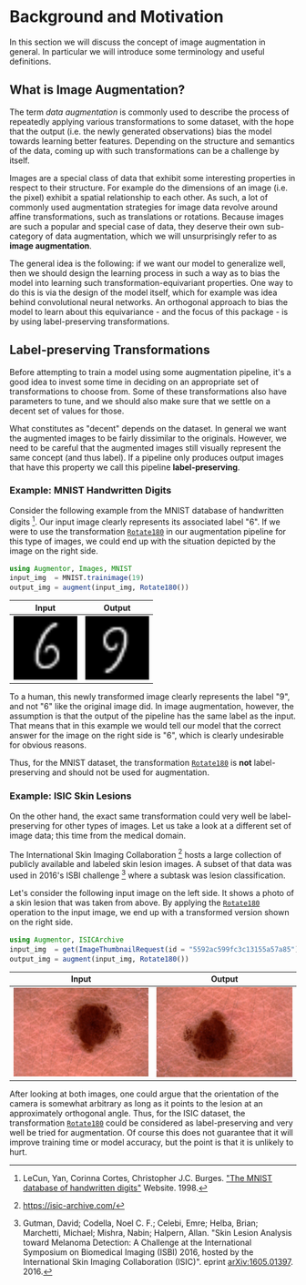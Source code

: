 # Background and Motivation

In this section we will discuss the concept of image augmentation
in general. In particular we will introduce some terminology and
useful definitions.

## What is Image Augmentation?

The term *data augmentation* is commonly used to describe the
process of repeatedly applying various transformations to some
dataset, with the hope that the output (i.e. the newly generated
observations) bias the model towards learning better features.
Depending on the structure and semantics of the data, coming up
with such transformations can be a challenge by itself.

Images are a special class of data that exhibit some interesting
properties in respect to their structure. For example do the
dimensions of an image (i.e. the pixel) exhibit a spatial
relationship to each other. As such, a lot of commonly used
augmentation strategies for image data revolve around affine
transformations, such as translations or rotations. Because
images are such a popular and special case of data, they deserve
their own sub-category of data augmentation, which we will
unsurprisingly refer to as **image augmentation**.

The general idea is the following: if we want our model to
generalize well, then we should design the learning process in
such a way as to bias the model into learning such
transformation-equivariant properties. One way to do this is via
the design of the model itself, which for example was idea behind
convolutional neural networks. An orthogonal approach to bias the
model to learn about this equivariance - and the focus of this
package - is by using label-preserving transformations.

## Label-preserving Transformations

Before attempting to train a model using some augmentation
pipeline, it's a good idea to invest some time in deciding on an
appropriate set of transformations to choose from. Some of these
transformations also have parameters to tune, and we should also
make sure that we settle on a decent set of values for those.

What constitutes as "decent" depends on the dataset. In general
we want the augmented images to be fairly dissimilar to the
originals. However, we need to be careful that the augmented
images still visually represent the same concept (and thus
label). If a pipeline only produces output images that have this
property we call this pipeline **label-preserving**.

### Example: MNIST Handwritten Digits

Consider the following example from the MNIST database of
handwritten digits [^MNIST1998]. Our input image clearly
represents its associated label "6". If we were to use the
transformation [`Rotate180`](@ref) in our augmentation pipeline
for this type of images, we could end up with the situation
depicted by the image on the right side.

```julia
using Augmentor, Images, MNIST
input_img  = MNIST.trainimage(19)
output_img = augment(input_img, Rotate180())
```

Input | Output
------|-------
![input_img](https://raw.githubusercontent.com/JuliaML/FileStorage/master/Augmentor/readthedocs/background_mnist_in.png) | ![output_img](https://raw.githubusercontent.com/JuliaML/FileStorage/master/Augmentor/readthedocs/background_mnist_out.png)

To a human, this newly transformed image clearly represents the
label "9", and not "6" like the original image did. In image
augmentation, however, the assumption is that the output of the
pipeline has the same label as the input. That means that in this
example we would tell our model that the correct answer for the
image on the right side is "6", which is clearly undesirable for
obvious reasons.

Thus, for the MNIST dataset, the transformation
[`Rotate180`](@ref) is **not** label-preserving and should not be
used for augmentation.

[^MNIST1998]: LeCun, Yan, Corinna Cortes, Christopher J.C. Burges. ["The MNIST database of handwritten digits"](http://yann.lecun.com/exdb/mnist/) Website. 1998.

### Example: ISIC Skin Lesions

On the other hand, the exact same transformation could very well
be label-preserving for other types of images. Let us take a look
at a different set of image data; this time from the medical
domain.

The International Skin Imaging Collaboration [^ISIC] hosts a
large collection of publicly available and labeled skin lesion
images. A subset of that data was used in 2016's ISBI challenge
[^ISBI2016] where a subtask was lesion classification.

Let's consider the following input image on the left side. It
shows a photo of a skin lesion that was taken from above. By
applying the [`Rotate180`](@ref) operation to the input image, we
end up with a transformed version shown on the right side.

```julia
using Augmentor, ISICArchive
input_img  = get(ImageThumbnailRequest(id = "5592ac599fc3c13155a57a85"))
output_img = augment(input_img, Rotate180())
```

Input | Output
------|-------
![input_img](https://raw.githubusercontent.com/JuliaML/FileStorage/master/Augmentor/readthedocs/background_isic_in.png) | ![output_img](https://raw.githubusercontent.com/JuliaML/FileStorage/master/Augmentor/readthedocs/background_isic_out.png)

After looking at both images, one could argue that the
orientation of the camera is somewhat arbitrary as long as it
points to the lesion at an approximately orthogonal angle. Thus,
for the ISIC dataset, the transformation [`Rotate180`](@ref)
could be considered as label-preserving and very well be tried
for augmentation. Of course this does not guarantee that it will
improve training time or model accuracy, but the point is that it
is unlikely to hurt.

[^ISIC]: https://isic-archive.com/

[^ISBI2016]: Gutman, David; Codella, Noel C. F.; Celebi, Emre; Helba, Brian; Marchetti, Michael; Mishra, Nabin; Halpern, Allan. "Skin Lesion Analysis toward Melanoma Detection: A Challenge at the International Symposium on Biomedical Imaging (ISBI) 2016, hosted by the International Skin Imaging Collaboration (ISIC)". eprint [arXiv:1605.01397](https://arxiv.org/abs/1605.01397). 2016.
